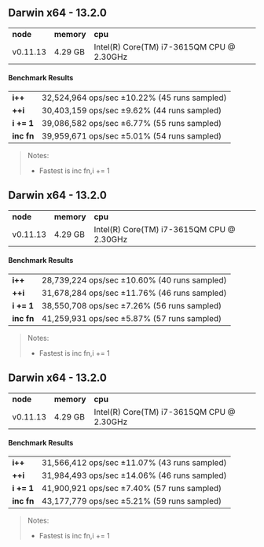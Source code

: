 Darwin x64 - 13.2.0
-----

<table><tr><td><b>node</b></td><td><b>memory</b></td><td><b>cpu</b></td></tr><tr><td>v0.11.13</td><td>4.29 GB</td><td>Intel(R) Core(TM) i7-3615QM CPU @ 2.30GHz</td></tr></table>

#### Benchmark Results ####

<table><tr><td><b>i++</b></td><td>32,524,964 ops/sec ±10.22% (45 runs sampled)
</td></tr><tr><td><b>++i</b></td><td>30,403,159 ops/sec ±9.62% (44 runs sampled)
</td></tr><tr><td><b>i += 1</b></td><td>39,086,582 ops/sec ±6.77% (55 runs sampled)
</td></tr><tr><td><b>inc fn</b></td><td>39,959,671 ops/sec ±5.01% (54 runs sampled)
</td></tr></table>

> Notes:
> - Fastest is inc fn,i += 1


Darwin x64 - 13.2.0
-----

<table><tr><td><b>node</b></td><td><b>memory</b></td><td><b>cpu</b></td></tr><tr><td>v0.11.13</td><td>4.29 GB</td><td>Intel(R) Core(TM) i7-3615QM CPU @ 2.30GHz</td></tr></table>

#### Benchmark Results ####

<table><tr><td><b>i++</b></td><td>28,739,224 ops/sec ±10.60% (40 runs sampled)
</td></tr><tr><td><b>++i</b></td><td>31,678,284 ops/sec ±11.76% (46 runs sampled)
</td></tr><tr><td><b>i += 1</b></td><td>38,550,708 ops/sec ±7.26% (56 runs sampled)
</td></tr><tr><td><b>inc fn</b></td><td>41,259,931 ops/sec ±5.87% (57 runs sampled)
</td></tr></table>

> Notes:
> - Fastest is inc fn,i += 1


Darwin x64 - 13.2.0
-----

<table><tr><td><b>node</b></td><td><b>memory</b></td><td><b>cpu</b></td></tr><tr><td>v0.11.13</td><td>4.29 GB</td><td>Intel(R) Core(TM) i7-3615QM CPU @ 2.30GHz</td></tr></table>

#### Benchmark Results ####

<table><tr><td><b>i++</b></td><td>31,566,412 ops/sec ±11.07% (43 runs sampled)
</td></tr><tr><td><b>++i</b></td><td>31,984,493 ops/sec ±14.06% (46 runs sampled)
</td></tr><tr><td><b>i += 1</b></td><td>41,900,921 ops/sec ±7.40% (57 runs sampled)
</td></tr><tr><td><b>inc fn</b></td><td>43,177,779 ops/sec ±5.21% (59 runs sampled)
</td></tr></table>

> Notes:
> - Fastest is inc fn,i += 1


